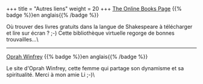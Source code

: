 +++
title = "Autres liens"
weight = 20
+++
[The Online Books Page](http://digital.library.upenn.edu/books/)  {{% badge %}}en anglais{{% /badge %}}

Où trouver des livres gratuits dans la langue de Shakespeare à télécharger et lire sur écran ? ;-) Cette bibliothèque virtuelle regorge de bonnes trouvailles...\


---
[Oprah Winfrey](www.oprah.com)  {{% badge %}}en anglais{{% /badge %}}

Le site d'Oprah Winfrey, cette femme qui partage son dynamisme et sa spiritualité. Merci à mon amie Li ;-)\
